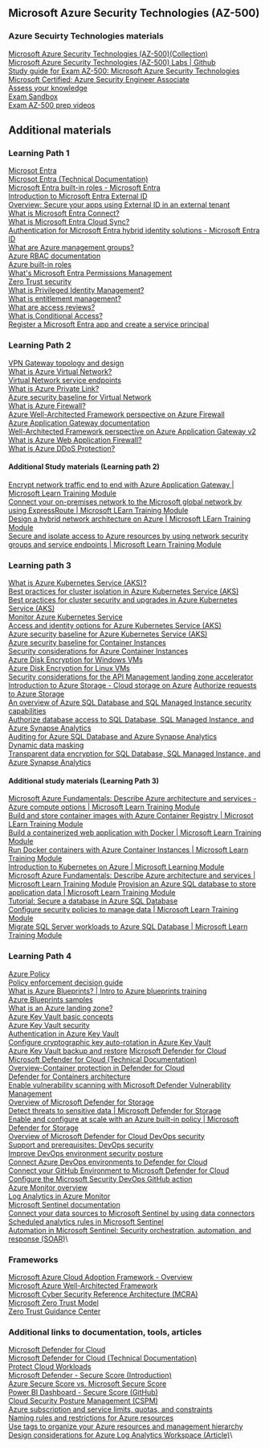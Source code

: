 ## Microsoft Azure Security Technologies (AZ-500)

### Azure Secuirty Technologies materials
[Microsoft Azure Security Technologies (AZ-500)(Collection)](https://learn.microsoft.com/collections/jk61cz6mo5g0o8?&sharingId=AZ-MVP-5002880)\
[Microsoft Azure Security Technologies (AZ-500) Labs | Github](https://microsoftlearning.github.io/AZ500-AzureSecurityTechnologies?WT.mc_id=AZ-MVP-5002880)\
[Study guide for Exam AZ-500: Microsoft Azure Security Technologies](https://learn.microsoft.com/credentials/certifications/resources/study-guides/az-500?WT.mc_id=AZ-MVP-5002880)\
[Microsoft Certified: Azure Security Engineer Associate](https://learn.microsoft.com/credentials/certifications/azure-security-engineer/?WT.mc_id=AZ-MVP-5002880%3Fsource%3Drecommendations&practice-assessment-type=certification)\
[Assess your knowledge](https://learn.microsoft.com/credentials/certifications/azure-security-engineer/practice/assessment?WT.mc_id=AZ-MVP-5002880?assessment-type=practice&assessmentId=57&practice-assessment-type=certification)\
[Exam Sandbox](https://go.microsoft.com/fwlink/?linkid=2226877)\
[Exam AZ-500 prep videos](https://learn.microsoft.com/shows/exam-readiness-zone/preparing-for-az-500-manage-identity-and-access-1-of-4/?WT.mc_id=AZ-MVP-5002880)

## Additional materials

### Learning Path 1
[Microsot Entra](https://www.microsoft.com/security/business/microsoft-entra?WT.mc_id=AZ-MVP-5002880)\
[Microsot Entra (Technical Documentation)](https://learn.microsoft.com/entra?WT.mc_id=AZ-MVP-5002880)\
[Microsoft Entra built-in roles - Microsoft Entra](https://learn.microsoft.com/entra/identity/role-based-access-control/permissions-reference?WT.mc_id=AZ-MVP-5002880)\
[Introduction to Microsoft Entra External ID](https://learn.microsoft.com/entra/external-id/external-identities-overview?WT.mc_id=AZ-MVP-5002880)\
[Overview: Secure your apps using External ID in an external tenant](https://learn.microsoft.com/entra/external-id/customers/overview-customers-ciam?WT.mc_id=AZ-MVP-5002880)\
[What is Microsoft Entra Connect?](https://learn.microsoft.com/entra/identity/hybrid/connect/whatis-azure-ad-connect?WT.mc_id=AZ-MVP-5002880)\
[What is Microsoft Entra Cloud Sync?](https://learn.microsoft.com/entra/identity/hybrid/cloud-sync/what-is-cloud-sync?WT.mc_id=AZ-MVP-5002880)\
[Authentication for Microsoft Entra hybrid identity solutions - Microsoft Entra ID](https://learn.microsoft.com/entra/identity/hybrid/connect/choose-ad-authn?WT.mc_id=AZ-MVP-5002880)\
[What are Azure management groups?](https://learn.microsoft.com/azure/governance/management-groups/overview?WT.mc_id=AZ-MVP-5002880)\
[Azure RBAC documentation](https://learn.microsoft.com/azure/role-based-access-control/?WT.mc_id=AZ-MVP-5002880)\
[Azure built-in roles](https://learn.microsoft.com/azure/role-based-access-control/built-in-roles)\
[What's Microsoft Entra Permissions Management](https://learn.microsoft.com/entra/permissions-management/overview?WT.mc_id=AZ-MVP-5002880)\
[Zero Trust security](https://learn.microsoft.com/azure/security/fundamentals/zero-trust?WT.mc_id=AZ-MVP-5002880)\
[What is Privileged Identity Management?](https://learn.microsoft.com/entra/id-governance/privileged-identity-management/pim-configure?WT.mc_id=AZ-MVP-5002880)\
[What is entitlement management?](https://learn.microsoft.com/entra/id-governance/entitlement-management-overview?WT.mc_id=AZ-MVP-5002880)\
[What are access reviews?](https://learn.microsoft.com/entra/id-governance/access-reviews-overview?WT.mc_id=AZ-MVP-5002880)\
[What is Conditional Access?](https://learn.microsoft.com/entra/identity/conditional-access/overview?WT.mc_id=AZ-MVP-5002880)\
[Register a Microsoft Entra app and create a service principal](https://learn.microsoft.com/entra/identity-platform/howto-create-service-principal-portal?WT.mc_id=AZ-MVP-5002880)
### Learning Path 2

[VPN Gateway topology and design](https://learn.microsoft.com/azure/vpn-gateway/design?WT.mc_id=AZ-MVP-5002880)\
[What is Azure Virtual Network?](https://learn.microsoft.com/azure/virtual-network/virtual-networks-overview?WT.mc_id=AZ-MVP-5002880)\
[Virtual Network service endpoints](https://learn.microsoft.com/azure/virtual-network/virtual-network-service-endpoints-overview?WT.mc_id=AZ-MVP-5002880)\
[What is Azure Private Link?](https://learn.microsoft.com/azure/private-link/private-link-overview?toc=%2Fazure%2Fvirtual-network%2Ftoc.json&WT.mc_id=AZ-MVP-5002880)\
[Azure security baseline for Virtual Network](https://learn.microsoft.com/security/benchmark/azure/baselines/virtual-network-security-baseline?toc=%2Fazure%2Fvirtual-network%2Ftoc.json%3Ftoc%3D%2Fazure%2Fvirtual-network%2Ftoc.json%3Ftoc%3D%2Fazure%2Fvirtual-network%2Ftoc.json&WT.mc_id=AZ-MVP-5002880)\
[What is Azure Firewall?](https://learn.microsoft.com/azure/firewall/overview?WT.mc_id=AZ-MVP-5002880)\
[Azure Well-Architected Framework perspective on Azure Firewall](https://learn.microsoft.com/azure/architecture/framework/services/networking/azure-firewall?toc=%2Fazure%2Ffirewall%2Ftoc.json&bc=%2Fazure%2Ffirewall%2Fbreadcrumb%2Ftoc.json&WT.mc_id=AZ-MVP-5002880)\
[Azure Application Gateway documentation](https://learn.microsoft.com/azure/application-gateway/?WT.mc_id=AZ-MVP-5002880)\
[Well-Architected Framework perspective on Azure Application Gateway v2](https://learn.microsoft.com/azure/architecture/framework/services/networking/azure-application-gateway?toc=%2Fazure%2Fapplication-gateway%2Ftoc.json&bc=%2Fazure%2Fapplication-gateway%2Fbreadcrumb%2Ftoc.json&WT.mc_id=AZ-MVP-5002880)\
[What is Azure Web Application Firewall?](https://learn.microsoft.com/azure/web-application-firewall/overview?WT.mc_id=AZ-MVP-5002880)\
[What is Azure DDoS Protection?](https://learn.microsoft.com/azure/ddos-protection/ddos-protection-overview?WT.mc_id=AZ-MVP-5002880)

#### Additional Study materials (Learning path 2)

[Encrypt network traffic end to end with Azure Application Gateway | Microsoft Learn Training Module](https://learn.microsoft.com/training/modules/end-to-end-encryption-with-app-gateway/?WT.mc_id=AZ-MVP-5002880)\
[Connect your on-premises network to the Microsoft global network by using ExpressRoute | Microsoft LEarn  Training Module](https://learn.microsoft.com/training/modules/connect-on-premises-network-with-expressroute/?WT.mc_id=AZ-MVP-5002880)\
[Design a hybrid network architecture on Azure | Microsoft LEarn Training Module](https://learn.microsoft.com/training/modules/design-a-hybrid-network-architecture/?WT.mc_id=AZ-MVP-5002880)\
[Secure and isolate access to Azure resources by using network security groups and service endpoints | Microsoft Learn Training Module](https://learn.microsoft.com/training/modules/secure-and-isolate-with-nsg-and-service-endpoints/?WT.mc_id=AZ-MVP-5002880)
### Learning path 3
[What is Azure Kubernetes Service (AKS)?](https://learn.microsoft.com/azure/aks/what-is-aks?WT.mc_id=AZ-MVP-5002880)\
[Best practices for cluster isolation in Azure Kubernetes Service (AKS)](https://learn.microsoft.com/azure/aks/operator-best-practices-cluster-isolation?WT.mc_id=AZ-MVP-5002880)\
[Best practices for cluster security and upgrades in Azure Kubernetes Service (AKS)](https://learn.microsoft.com/azure/aks/operator-best-practices-cluster-security?WT.mc_id=AZ-MVP-5002880)\
[Monitor Azure Kubernetes Service](https://learn.microsoft.com/azure/aks/monitor-aks?WT.mc_id=AZ-MVP-5002880)\
[Access and identity options for Azure Kubernetes Service (AKS)](https://learn.microsoft.com/azure/aks/concepts-identity?WT.mc_id=AZ-MVP-5002880)\
[Azure security baseline for Azure Kubernetes Service (AKS)](https://learn.microsoft.com/security/benchmark/azure/baselines/container-instances-security-baseline?toc=%2Fazure%2Fcontainer-instances%2FTOC.json&WT.mc_id=AZ-MVP-5002880)\
[Azure security baseline for Container Instances](https://learn.microsoft.com/security/benchmark/azure/baselines/container-instances-security-baseline?toc=%2Fazure%2Fcontainer-instances%2FTOC.json&WT.mc_id=AZ-MVP-5002880)\
[Security considerations for Azure Container Instances](https://learn.microsoft.com/azure/container-instances/container-instances-image-security?WT.mc_id=AZ-MVP-5002880)\
[Azure Disk Encryption for Windows VMs](https://learn.microsoft.com/azure/virtual-machines/windows/disk-encryption-overview?WT.mc_id=AZ-MVP-5002880)\
[Azure Disk Encryption for Linux VMs](https://learn.microsoft.com/azure/virtual-machines/linux/disk-encryption-overview?WT.mc_id=AZ-MVP-5002880)\
[Security considerations for the API Management landing zone accelerator](https://learn.microsoft.com/azure/cloud-adoption-framework/scenarios/app-platform/api-management/security?WT.mc_id=AZ-MVP-5002880)
[Introduction to Azure Storage - Cloud storage on Azure](https://learn.microsoft.com/en-us/azure/storage/common/storage-introduction?toc=%2Fazure%2Fstorage%2Fblobs%2Ftoc.json&bc=%2Fazure%2Fstorage%2Fblobs%2Fbreadcrumb%2Ftoc.json&WT.mc_id=AZ-MVP-5002880)
[Authorize requests to Azure Storage](https://learn.microsoft.com/rest/api/storageservices/authorize-requests-to-azure-storage?WT.mc_id=AZ-MVP-5002880)\
[An overview of Azure SQL Database and SQL Managed Instance security capabilities](https://learn.microsoft.com/azure/azure-sql/database/security-overview?view=azuresql&WT.mc_id=AZ-MVP-5002880)\
[Authorize database access to SQL Database, SQL Managed Instance, and Azure Synapse Analytics](https://learn.microsoft.com/azure/azure-sql/database/logins-create-manage?view=azuresql&WT.mc_id=AZ-MVP-5002880)\
[Auditing for Azure SQL Database and Azure Synapse Analytics](https://learn.microsoft.com/azure/azure-sql/database/auditing-overview?view=azuresql&WT.mc_id=AZ-MVP-5002880)\
[Dynamic data masking](https://learn.microsoft.com/azure/azure-sql/database/dynamic-data-masking-overview?view=azuresql&WT.mc_id=AZ-MVP-5002880)\
[Transparent data encryption for SQL Database, SQL Managed Instance, and Azure Synapse Analytics](https://learn.microsoft.com/azure/azure-sql/database/transparent-data-encryption-tde-overview?view=azuresql&WT.mc_id=AZ-MVP-5002880)
#### Additional study materials (Learning Path 3)
[Microsoft Azure Fundamentals: Describe Azure architecture and services - Azure compute options | Microsoft Learn Training Module](https://learn.microsoft.com/en-us/training/paths/azure-fundamentals-describe-azure-architecture-services?WT.mc_id=AZ-MVP-5002880)\
[Build and store container images with Azure Container Registry | Microsot LEarn Training Module](https://learn.microsoft.com/en-us/training/modules/build-and-store-container-images/?WT.mc_id=AZ-MVP-5002880)\
[Build a containerized web application with Docker | Microsoft Learn Training Module](https://learn.microsoft.com/en-us/training/modules/intro-to-containers/?WT.mc_id=AZ-MVP-5002880)\
[Run Docker containers with Azure Container Instances | Microsoft Learn Training Module](https://learn.microsoft.com/en-us/training/modules/run-docker-with-azure-container-instances/?WT.mc_id=AZ-MVP-5002880)\
[Introduction to Kubernetes on Azure | Microsoft Learning Module](https://learn.microsoft.com/en-us/training/paths/intro-to-kubernetes-on-azure/?WT.mc_id=AZ-MVP-5002880)\
[Microsoft Azure Fundamentals: Describe Azure architecture and services | Microsoft Learn Training Module](https://learn.microsoft.com/en-us/training/paths/azure-fundamentals-describe-azure-architecture-services/?WT.mc_id=AZ-MVP-5002880)
[Provision an Azure SQL database to store application data | Microsoft Learn Training Module](https://learn.microsoft.com/en-us/training/modules/provision-azure-sql-db/?WT.mc_id=AZ-MVP-5002880)\
[Tutorial: Secure a database in Azure SQL Database](https://learn.microsoft.com/azure/azure-sql/database/secure-database-tutorial?view=azuresql&WT.mc_id=AZ-MVP-5002880)\
[Configure security policies to manage data | Microsoft Learn Training Module](https://learn.microsoft.com/en-us/training/modules/configure-security-policies-to-manage-data/?WT.mc_id=AZ-MVP-5002880)\
[Migrate SQL Server workloads to Azure SQL Database | Microsoft Learn Training Module](https://learn.microsoft.com/en-us/training/modules/migrate-sql-workloads-azure-sql-databases/?WT.mc_id=AZ-MVP-5002880)
### Learning Path 4
[Azure Policy](https://learn.microsoft.com/azure/governance/policy/overview?WT.mc_id=AZ-MVP-5002880)\
[Policy enforcement decision guide](https://learn.microsoft.com/azure/cloud-adoption-framework/decision-guides/policy-enforcement?WT.mc_id=AZ-MVP-5002880)\
[What is Azure Blueprints? | Intro to Azure blueprints training](https://learn.microsoft.com/training/modules/intro-to-azure-blueprints/2-what-is-azure-blueprints?WT.mc_id=AZ-MVP-5002880)\
[Azure Blueprints samples](https://learn.microsoft.com/azure/governance/blueprints/samples?WT.mc_id=AZ-MVP-5002880)\
[What is an Azure landing zone?](https://learn.microsoft.com/azure/cloud-adoption-framework/ready/landing-zone/?WT.mc_id=AZ-MVP-5002880)\
[Azure Key Vault basic concepts](https://learn.microsoft.com/azure/key-vault/general/basic-concepts?WT.mc_id=AZ-MVP-5002880)\
[Azure Key Vault security](https://learn.microsoft.com/azure/key-vault/general/security-features?WT.mc_id=AZ-MVP-5002880)\
[Authentication in Azure Key Vault](https://learn.microsoft.com/azure/key-vault/general/authentication?WT.mc_id=AZ-MVP-5002880)\
[Configure cryptographic key auto-rotation in Azure Key Vault](https://learn.microsoft.com/azure/key-vault/keys/how-to-configure-key-rotation?WT.mc_id=AZ-MVP-5002880)\
[Azure Key Vault backup and restore](https://learn.microsoft.com/azure/key-vault/general/backup?WT.mc_id=AZ-MVP-5002880)
[Microsoft Defender for Cloud](https://www.microsoft.com/security/business/cloud-security/microsoft-defender-cloud?WT.mc_id=AZ-MVP-5002880)\
[Microsoft Defender for Cloud (Technical Documentation)](https://learn.microsoft.com/azure/defender-for-cloud/defender-for-cloud-introduction?WT.mc_id=AZ-MVP-5002880)\
[Overview-Container protection in Defender for Cloud](https://learn.microsoft.com/azure/defender-for-cloud/defender-for-containers-introduction?WT.mc_id=AZ-MVP-5002880)\
[Defender for Containers architecture](https://learn.microsoft.com/azure/defender-for-cloud/defender-for-containers-architecture?WT.mc_id=AZ-MVP-5002880)\
[Enable vulnerability scanning with Microsoft Defender Vulnerability Management](https://learn.microsoft.com/azure/defender-for-cloud/deploy-vulnerability-assessment-defender-vulnerability-management?WT.mc_id=AZ-MVP-5002880)\
[Overview of Microsoft Defender for Storage](https://learn.microsoft.com/azure/defender-for-cloud/defender-for-storage-introduction?WT.mc_id=AZ-MVP-5002880)\
[Detect threats to sensitive data | Microsoft Defender for Storage](https://learn.microsoft.com/azure/defender-for-cloud/defender-for-storage-data-sensitivity?WT.mc_id=AZ-MVP-5002880)\
[Enable and configure at scale with an Azure built-in policy | Microsoft Defender for Storage](https://learn.microsoft.com/azure/defender-for-cloud/defender-for-storage-policy-enablement?WT.mc_id=AZ-MVP-5002880)\
[Overview of Microsoft Defender for Cloud DevOps security](https://learn.microsoft.com/azure/defender-for-cloud/defender-for-devops-introduction?WT.mc_id=AZ-MVP-5002880)\
[Support and prerequisites: DevOps security](https://learn.microsoft.com/azure/defender-for-cloud/devops-support?WT.mc_id=AZ-MVP-5002880)\
[Improve DevOps environment security posture](https://learn.microsoft.com/azure/defender-for-cloud/concept-devops-environment-posture-management-overview?WT.mc_id=AZ-MVP-5002880)\
[Connect Azure DevOps environments to Defender for Cloud](https://learn.microsoft.com/en-us/azure/defender-for-cloud/quickstart-onboard-devops)\
[Connect your GitHub Environment to Microsoft Defender for Cloud](https://learn.microsoft.com/azure/defender-for-cloud/quickstart-onboard-github?WT.mc_id=AZ-MVP-5002880)\
[Configure the Microsoft Security DevOps GitHub action](https://learn.microsoft.com/azure/defender-for-cloud/github-action?WT.mc_id=AZ-MVP-5002880)\
[Azure Monitor overview](https://learn.microsoft.com/azure/azure-monitor/overview?WT.mc_id=AZ-MVP-5002880)\
[Log Analytics in Azure Monitor](https://learn.microsoft.com/azure/azure-monitor/logs/log-analytics-overview?WT.mc_id=AZ-MVP-5002880)\
[Microsoft Sentinel documentation](https://learn.microsoft.com/azure/sentinel/?WT.mc_id=AZ-MVP-5002880)\
[Connect your data sources to Microsoft Sentinel by using data connectors](https://learn.microsoft.com/azure/sentinel/configure-data-connector?WT.mc_id=AZ-MVP-5002880)\
[Scheduled analytics rules in Microsoft Sentinel](https://learn.microsoft.com/azure/sentinel/scheduled-rules-overview?WT.mc_id=AZ-MVP-5002880)\
[Automation in Microsoft Sentinel: Security orchestration, automation, and response (SOAR)](https://learn.microsoft.com/azure/sentinel/automation/automation?WT.mc_id=AZ-MVP-5002880)\

### Frameworks
[Microsoft Azure Cloud Adoption Framework - Overview](https://docs.microsoft.com/azure/cloud-adoption-framework/overview?WT.mc_id=AZ-MVP-5002880)\
[Microsoft Azure Well-Architected Framework](https://learn.microsoft.com/azure/well-architected/?WT.mc_id=AZ-MVP-5002880)\
[Microsoft Cyber Security Reference Architecture (MCRA)](https://learn.microsoft.com/security/adoption/mcra?WT.mc_id=AZ-MVP-5002880)\
[Microsoft Zero Trust Model](https://www.microsoft.com/security/business/zero-trust?WT.mc_id=AZ-MVP-5002880)\
[Zero Trust Guidance Center](https://learn.microsoft.com/security/zero-trust/zero-trust-overview?WT.mc_id=AZ-MVP-5002880)

### Additional links to documentation, tools, articles
[Microsoft Defender for Cloud](https://www.microsoft.com/security/business/cloud-security/microsoft-defender-cloud?WT.mc_id=AZ-MVP-5002880)\
[Microsoft Defender for Cloud (Technical Documentation)](https://learn.microsoft.com/azure/defender-for-cloud/defender-for-cloud-introduction?WT.mc_id=AZ-MVP-5002880)\
[Protect Cloud Workloads](https://learn.microsoft.com/azure/defender-for-cloud/defender-for-cloud-introduction?WT.mc_id=AZ-MVP-5002880#protect-cloud-workloads)\
[Microsoft Defender - Secure Score (Introduction)](https://learn.microsoft.com/azure/defender-for-cloud/secure-score-security-controls?WT.mc_id=AZ-MVP-5002880#introduction-to-secure-score)\
[Azure Secure Score vs. Microsoft Secure Score](https://techcommunity.microsoft.com/t5/microsoft-defender-for-cloud/azure-secure-score-vs-microsoft-secure-score/ba-p/2459684?WT.mc_id=AZ-MVP-5002880)\
[Power BI Dashboard - Secure Score (GitHub)](https://github.com/Azure/Azure-Security-Center/tree/master/Secure%20Score?WT.mc_id=AZ-MVP-5002880)\
[Cloud Security Posture Management (CSPM)](https://learn.microsoft.com/azure/defender-for-cloud/concept-cloud-security-posture-management?WT.mc_id=AZ-MVP-5002880)\
[Azure subscription and service limits, quotas, and constraints](https://learn.microsoft.com/azure/azure-resource-manager/management/azure-subscription-service-limits?WT.mc_id=AZ-MVP-5002880)\
[Naming rules and restrictions for Azure resources](https://learn.microsoft.com/azure/azure-resource-manager/management/resource-name-rules?WT.mc_id=AZ-MVP-5002880)\
[Use tags to organize your Azure resources and management hierarchy](https://learn.microsoft.com/azure/azure-resource-manager/management/tag-resources?WT.mc_id=AZ-MVP-5002880)\
[Design considerations for Azure Log Analytics Workspace (Article)](https://www.ituziast.com/index.php/2022/01/23/design-considerations-for-azure-log-analytics-workspace/)\